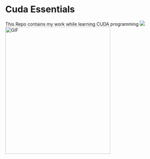 # Cuda Essentials
This Repo contains my work while learning CUDA programming
<img align="left" alt="GIF" src="https://tenor.com/view/mario-hi-hello-wave-greet-gif-15760285" width="330" height="400" />
![](https://tenor.com/view/mario-hi-hello-wave-greet-gif-15760285)

